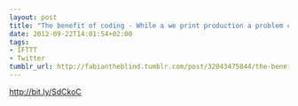 ```yaml
---
layout: post
title: "The benefit of coding - While a we print production a problem came up… http://t.co/n0mBRszF"
date: 2012-09-22T14:01:54+02:00
tags:
- IFTTT
- Twitter
tumblr_url: http://fabiantheblind.tumblr.com/post/32043475844/the-benefit-of-coding-while-a-we-print-production-a
---
```

http://bit.ly/SdCkoC
